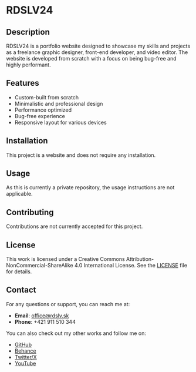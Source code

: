 # RDSLV24

## Description
RDSLV24 is a portfolio website designed to showcase my skills and projects as a freelance graphic designer, front-end developer, and video editor. The website is developed from scratch with a focus on being bug-free and highly performant.

## Features
- Custom-built from scratch
- Minimalistic and professional design
- Performance optimized
- Bug-free experience
- Responsive layout for various devices

## Installation
This project is a website and does not require any installation.

## Usage
As this is currently a private repository, the usage instructions are not applicable. 

## Contributing
Contributions are not currently accepted for this project.

## License
This work is licensed under a Creative Commons Attribution-NonCommercial-ShareAlike 4.0 International License. See the [LICENSE](LICENSE) file for details.

## Contact
For any questions or support, you can reach me at:
- **Email**: office@rdslv.sk
- **Phone**: +421 911 510 344

You can also check out my other works and follow me on:
- [GitHub](https://github.com/radblesk)
- [Behance](https://www.behance.net/radoslavbley)
- [Twitter/X](https://twitter.com/radblesk)
- [YouTube](https://www.youtube.com/channel/UC2NdG4m3JBUSyFkHP1DGkPQ)
